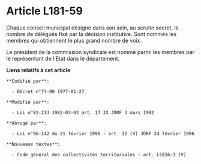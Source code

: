 # Article L181-59

Chaque conseil municipal désigne dans son sein, au scrutin secret, le nombre de délégués fixé par la décision institutive.
Sont nommés les membres qui obtiennent le plus grand nombre de voix.

Le président de la commission syndicale est nommé parmi les membres par le représentant de l'Etat dans le département.

**Liens relatifs à cet article**

	**Codifié par**:

	  - Décret n°77-90 1977-01-27

	**Modifié par**:

	  - Loi n°82-213 1982-03-02 art. 17 IX JORF 3 mars 1982

	**Abrogé par**:

	  - Loi n°96-142 du 21 février 1996 - art. 12 (V) JORF 24 février 1996

	**Nouveaux textes**:

	  - Code général des collectivités territoriales - art. L5816-3 (V)
